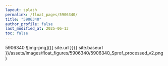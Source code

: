 ```yaml
---
layout: splash
permalink: /float_pages/5906340/
title: "5906340"
author_profile: false
last_modified_at: 2025-06-13
toc: false
---
```

 
5906340
![img-png]({{ site.url }}{{ site.baseurl }}/assets/images/float_figures/5906340/5906340_Sprof_processed_v2.png)